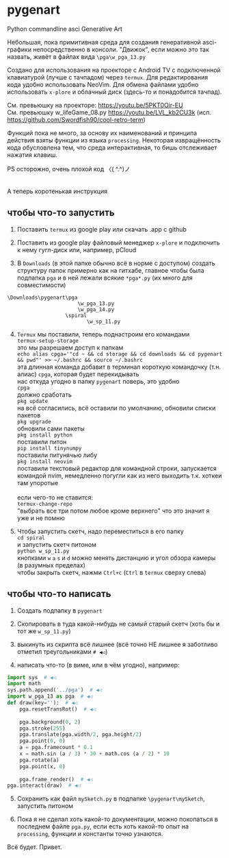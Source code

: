 # pygenart
Python commandline asci Generative Art

Небольшая, пока примитивная среда для создания генеративной asci-графики непосредственно в консоли.
"Движок", если можно это так назвать, живёт в файлах вида `\pga\w_pga_13.py`

Создано для использования на проекторе с Android TV с подключенной клавиатурой (лучше с тачпадом) через `termux`. Для редактирования кода удобно использовать NeoVim. Для обмена файлами удобно использовать `x-plore` и облачный диск (здесь-то и понадобится тачпад).

См. превьюшку на проекторе: https://youtu.be/5PKT0Oir-EU <br>
См. превьюшку w_lifeGame_08.py https://youtu.be/LVL_kb2CU3k (исп. https://github.com/Swordfish90/cool-retro-term)

Функций пока не много, за основу их наименований и принципа действия взяты функции из языка `processing`.
Некоторая извращённость кода обусловлена тем, что среда интерактивная, то бишь отслеживает нажатия клавиш.

PS осторожно, очень плохой код 〈( ^.^)ノ
<br>
<br>
<br>
А теперь коротенькая инструкция

чтобы что-то запустить
----

1. Поставить `termux` из google play или скачать .app с github

2. Поставить из google play файловый менеджер `x-plore` и подключить к нему гугл-диск или,
например, pCloud

3. В `Downloads` (в этой папке обычно всё в норме с доступом) создать структуру папок примерно
как на гитхабе, главное чтобы была подпапка `pga` и в ней лежали всякие `*pga*.py` (их много для
совместимости)
```
\Downloads\pygenart\pga
                       \w_pga_13.py
                       \w_pga_14.py
                   \spiral
                          \w_sp_11.py
```
4. `Termux` мы поставили, теперь поднастроим его командами
    <br>`termux-setup-storage`
    <br>это мы разрешаем доступ к папкам
    <br>`echo alias cpga='"cd ~ && cd storage && cd downloads && cd pygenart && pwd"' >> ~/.bashrc && source ~/.bashrc`
    <br>эта длинная команда добавит в терминал короткую командочку (т.н. алиас) `cpga`, которая будет перекидывать
    <br>нас откуда угодно в папку `pygenart` поверь, это удобно
    <br>`cpga`
    <br>должно сработать
    <br>`pkg update`
    <br>на всё согласились, всё оставили по умолчанию, обновили списки пакетов
    <br>`pkg upgrade`
    <br>обновили сами пакеты
    <br>`pkg install python`
    <br>поставили питон
    <br>`pip install tinynumpy`
    <br>поставили питунячью либу
    <br>`pkg install neovim`
    <br>поставили текстовый редактор для командной строки, запускается командой nvim,
    немедленно погугли как из него выходить т.к. хоткеи там упоротые
    <br>
    <br>если чего-то не ставится:
    <br>`termux-change-repo`
    <br>"выбрать все три потом любое кроме верхнего" что это значит я уже и не помню

5. Чтобы запустить скетч, надо переместиться в его папку
<br>`cd spiral`
<br>и запустить скетч питоном
<br>`python w_sp_11.py`
<br>кнопками `w` `a` `s` и `d` можно менять дистанцию и угол обзора камеры (в разумных пределах)
<br>чтобы закрыть скетч, нажми `Ctrl+c` (`Ctrl` в `termux` сверху слева)

чтобы что-то написать
----
1. Создать подпапку в `pygenart`

2. Скопировать в туда какой-нибудь не cамый старый скетч (хоть бы и тот же `w_sp_11.py`)

3. выкинуть из скрипта всё лишнее (всё точно НЕ лишнее я заботливо отметил треугольниками `# ◀◁`)

4. написать что-то (в виме, или в чём угодно), например:
``` python
import sys  # ◀◁
import math
sys.path.append('../pga')  # ◀◁
import w_pga_13 as pga  # ◀◁
def draw(key=''):  # ◀◁
    pga.resetTransRot()  # ◀◁
    
    pga.background(0, 2)
    pga.stroke(255)
    pga.translate(pga.width/2, pga.height/2)
    pga.point(0, 0)
    a = pga.framecount * 0.1
    x = math.sin (a / 3) * 30 + math.cos (a / 2) * 10
    pga.rotate(a)
    pga.point(x, 0)
    
    pga.frame_render()  # ◀◁
pga.interact(draw)  # ◀◁
```
5. Сохранить как файл `mySketch.py` в подпапке `\pygenart\mySketch`, запустить питоном

6. Пока я не сделал хоть какой-то документации, можно покопаться в последнем файле `pga.py`, если есть хоть какой-то опыт на `processing`, функции и константы точно узнаются.

Всё будет. Привет.
